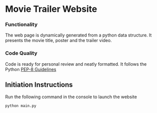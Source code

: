 # Movie Trailer Website

### Functionality
The web page is dynamically generated from a python data structure. It presents the movie title, poster and the trailer video.

### Code Quality
Code is ready for personal review and neatly formatted. It follows the Python [PEP-8 Guidelines](http://pep8online.com/)


## Initiation Instructions

Run the following command in the console to launch the website
```
python main.py
```
